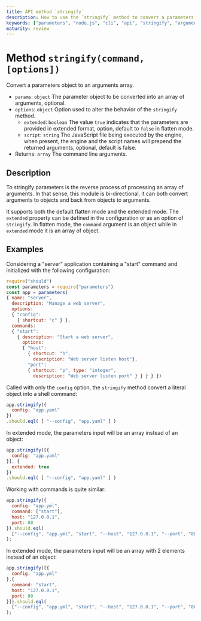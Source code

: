 ```yaml
---
title: API method `stringify`
description: How to use the `stringify` method to convert a parameters object to an arguments array.
keywords: ["parameters", "node.js", "cli", "api", "stringify", "arguments", "argv", "array"]
maturity: review
---
```


# Method `stringify(command, [options])`

Convert a parameters object to an arguments array.

* `params`: `object` The parameter object to be converted into an array of arguments, optional.
* `options`: `object` Option used to alter the behavior of the `stringify` method.
  * `extended`: `boolean` The value `true` indicates that the parameters are provided in extended format, option, default to `false` in flatten mode.
  * `script`: `string` The JavaScript file being executed by the engine, when present, the engine and the script names will prepend the returned arguments, optional, default is false.
* Returns: `array` The command line arguments.

## Description

To stringify parameters is the reverse process of processing an array of arguments. In that sense, this module is bi-directional, it can both convert arguments to objects and back from objects to arguments.

It supports both the default flatten mode and the extended mode. The `extended` property can be defined in the configuration or as an option of `stringify`. In flatten mode, the `command` argument is an object while in `extended` mode it is an array of object.

## Examples

Considering a "server" application containing a "start" command and initialized with the following configuration:

```js
require("should")
const parameters = require("parameters")
const app = parameters(
{ name: "server",
  description: "Manage a web server",
  options:
  { "config":
    { shortcut: "c" } },
  commands:
  { "start":
    { description: "Start a web server",
      options:
      { "host":
        { shortcut: "h",
          description: "Web server listen host"},
        "port":
        { shortcut: "p", type: "integer",
          description: "Web server listen port" } } } } })
```

Called with only the `config` option, the `stringify` method convert a literal object into a shell command:

```javascript
app.stringify({
  config: "app.yaml"
})
.should.eql( [ "--config", "app.yaml" ] )
```

In extended mode, the parameters input will be an array instead of an object:

```js
app.stringify([{
  config: "app.yaml"
}], {
  extended: true
})
.should.eql( [ "--config", "app.yaml" ] )
```

Working with commands is quite similar:

```js
app.stringify({
  config: "app.yml",
  command: ["start"],
  host: "127.0.0.1",
  port: 80
}).should.eql(
  ["--config", "app.yml", "start", "--host", "127.0.0.1", "--port", "80"]
);
```

In extended mode, the parameters input will be an array with 2 elements instead of an object:

```js
app.stringify([{
  config: "app.yml"
},{
  command: "start",
  host: "127.0.0.1",
  port: 80
}]).should.eql(
  ["--config", "app.yml", "start", "--host", "127.0.0.1", "--port", "80"]
);
```
